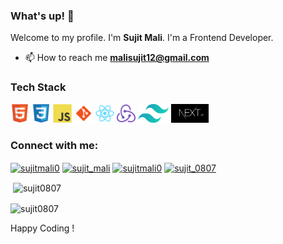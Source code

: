 ### What's up! 👋

Welcome to my profile.
I'm **Sujit Mali**. I'm a Frontend Developer.

- 📫 How to reach me **malisujit12@gmail.com**

### Tech Stack

<code><img height="30" src="https://raw.githubusercontent.com/Sujit0807/Sujit0807/master/assets/html5-original.svg" alt="HTML5"></code>
<code><img height="30" src="https://raw.githubusercontent.com/Sujit0807/Sujit0807/master/assets/css3-original.svg" alt="CSS3"></code>
<code><img height="30" src="https://raw.githubusercontent.com/Sujit0807/Sujit0807/master/assets/javascript-original.svg" alt="Javascript"></code>
<code><img height="30" src="https://raw.githubusercontent.com/Sujit0807/Sujit0807/master/assets/git.svg" alt="Git"></code>
<code><img height="30" src="https://raw.githubusercontent.com/Sujit0807/Sujit0807/master/assets/react-original.svg" alt="React"></code>
<code><img height="30" src="https://raw.githubusercontent.com/Sujit0807/Sujit0807/master/assets/redux-original.svg" alt="Redux"></code>
<code><img height="30" src="https://raw.githubusercontent.com/Sujit0807/Sujit0807/master/assets/tailwindcss.svg" alt="Tailwind CSS"></code>
<code><img height="30" src="https://raw.githubusercontent.com/Sujit0807/Sujit0807/master/assets/nextjs.JPG" alt="NextJs"></code>

<h3 align="left">Connect with me:</h3>
<p align="left">
<a href="https://twitter.com/sujitmali0" target="blank"><img align="center" src="https://raw.githubusercontent.com/rahuldkjain/github-profile-readme-generator/master/src/images/icons/Social/twitter.svg" alt="sujitmali0" height="30" width="40" /></a>
<a href="https://dev.to/sujit_mali" target="blank"><img align="center" src="https://raw.githubusercontent.com/rahuldkjain/github-profile-readme-generator/master/src/images/icons/Social/devto.svg" alt="sujit_mali" height="30" width="40" /></a>
<a href="https://linkedin.com/in/sujitmali0" target="blank"><img align="center" src="https://raw.githubusercontent.com/rahuldkjain/github-profile-readme-generator/master/src/images/icons/Social/linked-in-alt.svg" alt="sujitmali0" height="30" width="40" /></a>
<a href="https://instagram.com/sujit_0807" target="blank"><img align="center" src="https://raw.githubusercontent.com/rahuldkjain/github-profile-readme-generator/master/src/images/icons/Social/instagram.svg" alt="sujit_0807" height="30" width="40" /></a>
</p>


<p>&nbsp;<img align="center" src="https://github-readme-stats.vercel.app/api?username=sujit0807&show_icons=true&locale=en" alt="sujit0807" /></p>

<p><img align="center" src="https://github-readme-streak-stats.herokuapp.com/?user=sujit0807&" alt="sujit0807" /></p>

Happy Coding !
